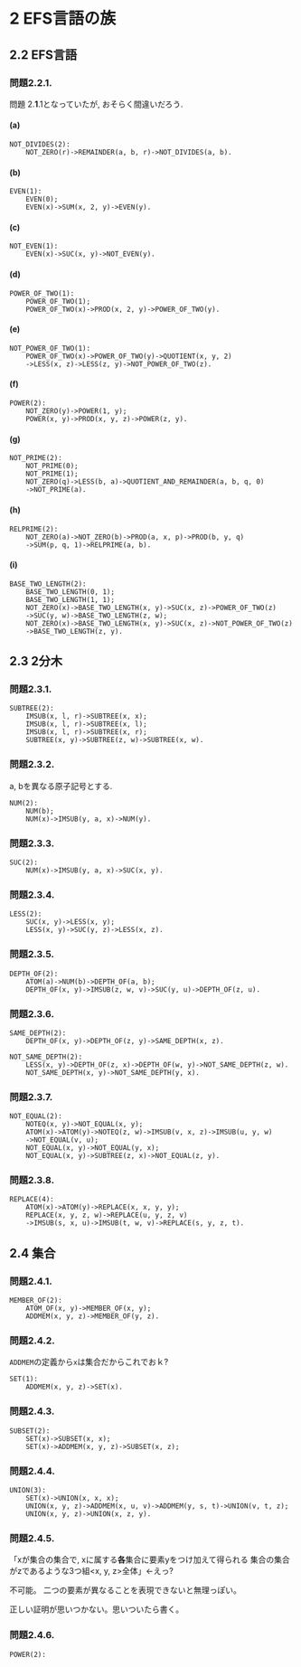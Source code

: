 # 2 EFS言語の族
## 2.2 EFS言語
### 問題2.2.1.
問題 2.**1**.1となっていたが, おそらく間違いだろう.
#### (a)
```
NOT_DIVIDES(2):
    NOT_ZERO(r)->REMAINDER(a, b, r)->NOT_DIVIDES(a, b).
```
#### (b)
```
EVEN(1):
    EVEN(0);
    EVEN(x)->SUM(x, 2, y)->EVEN(y).
```
#### (c)
```
NOT_EVEN(1):
    EVEN(x)->SUC(x, y)->NOT_EVEN(y).
```
#### (d)
```
POWER_OF_TWO(1):
    POWER_OF_TWO(1);
    POWER_OF_TWO(x)->PROD(x, 2, y)->POWER_OF_TWO(y).
```
#### (e)
```
NOT_POWER_OF_TWO(1):
    POWER_OF_TWO(x)->POWER_OF_TWO(y)->QUOTIENT(x, y, 2)
    ->LESS(x, z)->LESS(z, y)->NOT_POWER_OF_TWO(z).
```
#### (f)
```
POWER(2):
    NOT_ZERO(y)->POWER(1, y);
    POWER(x, y)->PROD(x, y, z)->POWER(z, y).
```
#### (g)
```
NOT_PRIME(2):
    NOT_PRIME(0);
    NOT_PRIME(1);
    NOT_ZERO(q)->LESS(b, a)->QUOTIENT_AND_REMAINDER(a, b, q, 0)
    ->NOT_PRIME(a).
```
#### (h)
```
RELPRIME(2):
    NOT_ZERO(a)->NOT_ZERO(b)->PROD(a, x, p)->PROD(b, y, q)
    ->SUM(p, q, 1)->RELPRIME(a, b).
```
#### (i)
```
BASE_TWO_LENGTH(2):
    BASE_TWO_LENGTH(0, 1);
    BASE_TWO_LENGTH(1, 1);
    NOT_ZERO(x)->BASE_TWO_LENGTH(x, y)->SUC(x, z)->POWER_OF_TWO(z)
    ->SUC(y, w)->BASE_TWO_LENGTH(z, w);
    NOT_ZERO(x)->BASE_TWO_LENGTH(x, y)->SUC(x, z)->NOT_POWER_OF_TWO(z)
    ->BASE_TWO_LENGTH(z, y).
```

## 2.3 2分木
### 問題2.3.1.
```
SUBTREE(2):
    IMSUB(x, l, r)->SUBTREE(x, x);
    IMSUB(x, l, r)->SUBTREE(x, l);
    IMSUB(x, l, r)->SUBTREE(x, r);
    SUBTREE(x, y)->SUBTREE(z, w)->SUBTREE(x, w).
```

### 問題2.3.2.
a, bを異なる原子記号とする.
```
NUM(2):
    NUM(b);
    NUM(x)->IMSUB(y, a, x)->NUM(y).
```

### 問題2.3.3.
```
SUC(2):
    NUM(x)->IMSUB(y, a, x)->SUC(x, y).
```

### 問題2.3.4.
```
LESS(2):
    SUC(x, y)->LESS(x, y);
    LESS(x, y)->SUC(y, z)->LESS(x, z).
```

### 問題2.3.5.
```
DEPTH_OF(2):
    ATOM(a)->NUM(b)->DEPTH_OF(a, b);
    DEPTH_OF(x, y)->IMSUB(z, w, v)->SUC(y, u)->DEPTH_OF(z, u).
```

### 問題2.3.6.
```
SAME_DEPTH(2):
    DEPTH_OF(x, y)->DEPTH_OF(z, y)->SAME_DEPTH(x, z).

NOT_SAME_DEPTH(2):
    LESS(x, y)->DEPTH_OF(z, x)->DEPTH_OF(w, y)->NOT_SAME_DEPTH(z, w).
    NOT_SAME_DEPTH(x, y)->NOT_SAME_DEPTH(y, x).
```

### 問題2.3.7.
```
NOT_EQUAL(2):
    NOTEQ(x, y)->NOT_EQUAL(x, y);
    ATOM(x)->ATOM(y)->NOTEQ(z, w)->IMSUB(v, x, z)->IMSUB(u, y, w)
    ->NOT_EQUAL(v, u);
    NOT_EQUAL(x, y)->NOT_EQUAL(y, x);
    NOT_EQUAL(x, y)->SUBTREE(z, x)->NOT_EQUAL(z, y).
```

### 問題2.3.8.
```
REPLACE(4):
    ATOM(x)->ATOM(y)->REPLACE(x, x, y, y);
    REPLACE(x, y, z, w)->REPLACE(u, y, z, v)
    ->IMSUB(s, x, u)->IMSUB(t, w, v)->REPLACE(s, y, z, t).
```

## 2.4 集合
### 問題2.4.1.
```
MEMBER_OF(2):
    ATOM_OF(x, y)->MEMBER_OF(x, y);
    ADDMEM(x, y, z)->MEMBER_OF(y, z).
```

### 問題2.4.2.
`ADDMEM`の定義から`x`は集合だからこれでおｋ?
```
SET(1):
    ADDMEM(x, y, z)->SET(x).
```

### 問題2.4.3.
```
SUBSET(2):
    SET(x)->SUBSET(x, x);
    SET(x)->ADDMEM(x, y, z)->SUBSET(x, z);
```

### 問題2.4.4.
```
UNION(3):
    SET(x)->UNION(x, x, x);
    UNION(x, y, z)->ADDMEM(x, u, v)->ADDMEM(y, s, t)->UNION(v, t, z);
    UNION(x, y, z)->UNION(x, z, y).
```

### 問題2.4.5.
「xが集合の集合で, xに属する**各**集合に要素yをつけ加えて得られる
集合の集合がzであるような3つ組<x, y, z>全体」←えっ?

不可能。
二つの要素が異なることを表現できないと無理っぽい。


正しい証明が思いつかない。思いついたら書く。

### 問題2.4.6.
```
POWER(2):
    
```
